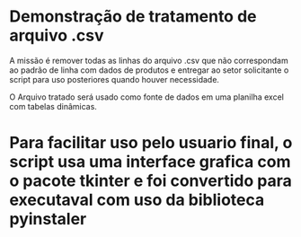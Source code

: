 # Demonstração de tratamento de arquivo .csv 

A missão é remover todas as linhas do arquivo .csv que não correspondam ao padrão de linha com dados de produtos e entregar ao setor solicitante o script para uso posteriores quando houver necessidade.

O Arquivo tratado será usado como fonte de dados em uma planilha excel com tabelas dinâmicas.


# Para facilitar uso pelo usuario final, o script usa uma interface grafica com o pacote tkinter e foi convertido para executaval com uso da biblioteca pyinstaler
